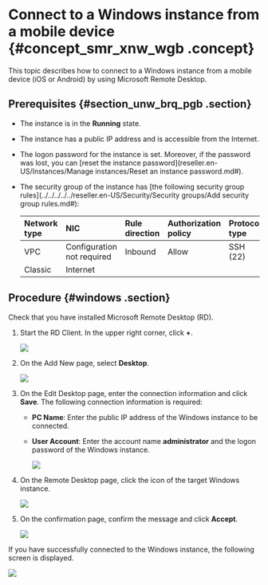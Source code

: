 # Connect to a Windows instance from a mobile device {#concept_smr_xnw_wgb .concept}

This topic describes how to connect to a Windows instance from a mobile device \(iOS or Android\) by using Microsoft Remote Desktop.

## Prerequisites {#section_unw_brq_pgb .section}

-   The instance is in the **Running** state.
-   The instance has a public IP address and is accessible from the Internet.
-   The logon password for the instance is set. Moreover, if the password was lost, you can [reset the instance password](reseller.en-US/Instances/Manage instances/Reset an instance password.md#).
-   The security group of the instance has [the following security group rules](../../../../../reseller.en-US/Security/Security groups/Add security group rules.md#):

    |Network type|NIC|Rule direction|Authorization policy|Protocol type|Port range|Authorization type|Authorization object|Priority|
    |:-----------|:--|:-------------|:-------------------|:------------|:---------|:-----------------|:-------------------|:-------|
    |VPC|Configuration not required|Inbound |Allow |SSH \(22\)|22/22|CIDR block|0.0.0.0/0|1|
    |Classic  |Internet|


## Procedure {#windows .section}

Check that you have installed Microsoft Remote Desktop \(RD\).

1.  Start the RD Client. In the upper right corner, click **+**.

    ![](http://static-aliyun-doc.oss-cn-hangzhou.aliyuncs.com/assets/img/9623/15547927115327_en-US.PNG)

2.  On the Add New page, select **Desktop**.

    ![](http://static-aliyun-doc.oss-cn-hangzhou.aliyuncs.com/assets/img/9623/15547927115329_en-US.PNG)

3.  On the Edit Desktop page, enter the connection information and click **Save**. The following connection information is required:
    -   **PC Name**: Enter the public IP address of the Windows instance to be connected.
    -   **User Account**: Enter the account name **administrator** and the logon password of the Windows instance.

        ![](http://static-aliyun-doc.oss-cn-hangzhou.aliyuncs.com/assets/img/9623/15547927125330_en-US.PNG)

4.  On the Remote Desktop page, click the icon of the target Windows instance.

    ![](http://static-aliyun-doc.oss-cn-hangzhou.aliyuncs.com/assets/img/9623/15547927125331_en-US.PNG)

5.  On the confirmation page, confirm the message and click **Accept**.

    ![](http://static-aliyun-doc.oss-cn-hangzhou.aliyuncs.com/assets/img/9623/15547927125332_en-US.PNG)


If you have successfully connected to the Windows instance, the following screen is displayed. 

![](http://static-aliyun-doc.oss-cn-hangzhou.aliyuncs.com/assets/img/9623/15547927125333_en-US.PNG)

